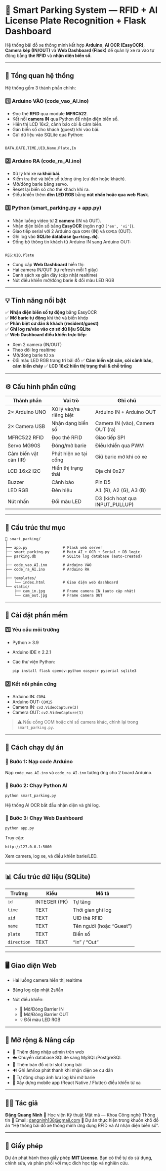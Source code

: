 
# 🚗 Smart Parking System — RFID + AI License Plate Recognition + Flask Dashboard

Hệ thống bãi đỗ xe thông minh kết hợp **Arduino**, **AI OCR (EasyOCR)**, **Camera kép (IN/OUT)** và **Web Dashboard (Flask)** để quản lý xe ra vào tự động bằng **thẻ RFID** và **nhận diện biển số**.

---

## 🧠 Tổng quan hệ thống

Hệ thống gồm 3 thành phần chính:

### 1️⃣ **Arduino VÀO (code_vao_AI.ino)**
- Đọc thẻ **RFID** qua module **MFRC522**.
- Kết nối **camera IN** qua Python để nhận diện biển số.
- Hiển thị LCD 16x2, cảnh báo còi & cảm biến.
- Gán biển số cho khách (guest) khi vào bãi.
- Gửi dữ liệu vào SQLite qua Python:
```

DATA,DATE,TIME,UID,Name,Plate,In

```

### 2️⃣ **Arduino RA (code_ra_AI.ino)**
- Xử lý khi xe **ra khỏi bãi**.
- Kiểm tra thẻ và biển số tương ứng (cư dân hoặc khách).
- Mở/đóng barie bằng servo.
- Reset lại biển số cho thẻ khách khi ra.
- Điều khiển thêm **đèn LED RGB** bằng **nút nhấn hoặc qua web Flask**.

### 3️⃣ **Python (smart_parking.py + app.py)**
- Nhận luồng video từ **2 camera** (IN và OUT).
- Nhận diện biển số bằng **EasyOCR** (ngôn ngữ `['en', 'vi']`).
- Giao tiếp serial với 2 Arduino qua `COM4` (IN) và `COM15` (OUT).
- Ghi log vào **SQLite database (`parking.db`)**.
- Đồng bộ thông tin khách từ Arduino IN sang Arduino OUT:
```

REG:UID,Plate

````
- Cung cấp **Web Dashboard** hiển thị:
- Hai camera IN/OUT (tự refresh mỗi 1 giây)
- Danh sách xe gần đây (cập nhật realtime)
- Nút điều khiển mở/đóng barie & đổi màu LED RGB

---

## 💡 Tính năng nổi bật

✅ **Nhận diện biển số tự động** bằng EasyOCR  
✅ **Mở barie tự động** khi thẻ và biển khớp  
✅ **Phân biệt cư dân & khách (resident/guest)**  
✅ **Ghi log ra/vào vào cơ sở dữ liệu SQLite**  
✅ **Web Dashboard điều khiển trực tiếp**:
 - Xem 2 camera (IN/OUT)
 - Theo dõi log realtime
 - Mở/đóng barie từ xa
 - Đổi màu LED RGB trang trí bãi đỗ
✅ **Cảm biến vật cản, còi cảnh báo, cảm biến cháy**
✅ **LCD 16x2 hiển thị trạng thái & chỗ trống**

---

## ⚙️ Cấu hình phần cứng

| Thành phần | Vai trò | Ghi chú |
|-------------|----------|--------|
| 2× Arduino UNO | Xử lý vào/ra riêng biệt | Arduino IN + Arduino OUT |
| 2× Camera USB | Nhận dạng biển số | Camera IN (vào), Camera OUT (ra) |
| MFRC522 RFID | Đọc thẻ RFID | Giao tiếp SPI |
| Servo MG90S | Đóng/mở barie | Điều khiển qua PWM |
| Cảm biến vật cản (IR) | Phát hiện xe tại cổng | Giữ barie mở khi có xe |
| LCD 16x2 I2C | Hiển thị trạng thái | Địa chỉ 0x27 |
| Buzzer | Cảnh báo | Pin D5 |
| LED RGB | Đèn hiệu | A1 (R), A2 (G), A3 (B) |
| Nút nhấn | Đổi màu LED | D3 (kích hoạt qua INPUT_PULLUP) |

---

## 💾 Cấu trúc thư mục

```
📂 smart_parking/
│
├── app.py                # Flask web server
├── smart_parking.py      # Main AI + OCR + Serial + DB logic
├── parking.db            # SQLite log database (auto-created)
│
├── code_vao_AI.ino       # Arduino VÀO
├── code_ra_AI.ino        # Arduino RA
│
├── templates/
│   └── index.html        # Giao diện web dashboard
└── static/
    ├── cam_in.jpg        # Frame camera IN (auto cập nhật)
    └── cam_out.jpg       # Frame camera OUT
```

---

## 🔧 Cài đặt phần mềm

### 1️⃣ Yêu cầu môi trường

* Python ≥ 3.9
* Arduino IDE ≥ 2.2.1
* Các thư viện Python:

  ```bash
  pip install flask opencv-python easyocr pyserial sqlite3
  ```

### 2️⃣ Kết nối phần cứng

* Arduino IN: `COM4`
* Arduino OUT: `COM15`
* Camera IN: `cv2.VideoCapture(2)`
* Camera OUT: `cv2.VideoCapture(1)`

> ⚠️ Nếu cổng COM hoặc chỉ số camera khác, chỉnh lại trong `smart_parking.py`.

---

## 🚀 Cách chạy dự án

### 🔹 Bước 1: Nạp code Arduino

Nạp `code_vao_AI.ino` và `code_ra_AI.ino` tương ứng cho 2 board Arduino.

### 🔹 Bước 2: Chạy Python AI

```bash
python smart_parking.py
```

Hệ thống AI OCR bắt đầu nhận diện và ghi log.

### 🔹 Bước 3: Chạy Web Dashboard

```bash
python app.py
```

Truy cập:

```
http://127.0.0.1:5000
```

Xem camera, log xe, và điều khiển barie/LED.

---

## 📊 Cấu trúc dữ liệu (SQLite)

| Trường      | Kiểu         | Mô tả                    |
| ----------- | ------------ | ------------------------ |
| `id`        | INTEGER (PK) | Tự tăng                  |
| `time`      | TEXT         | Thời gian ghi log        |
| `uid`       | TEXT         | UID thẻ RFID             |
| `name`      | TEXT         | Tên người (hoặc “Guest”) |
| `plate`     | TEXT         | Biển số                  |
| `direction` | TEXT         | “In” / “Out”             |

---

## 🖥 Giao diện Web

* Hai luồng camera hiển thị realtime
* Bảng log cập nhật 2s/lần
* Nút điều khiển:

  * 🚪 Mở/Đóng Barrier IN
  * 🚪 Mở/Đóng Barrier OUT
  * 💡 Đổi màu LED RGB

---

## 🧩 Mở rộng & Nâng cấp

* 🔐 Thêm đăng nhập admin trên web
* ☁️ Chuyển database SQLite sang MySQL/PostgreSQL
* 🧭 Thêm bản đồ vị trí slot trong bãi
* 🔊 Ghi âm/loa phát thanh khi nhận diện xe cư dân
* 📸 Tự động chụp ảnh lưu log khi mở barie
* 📱 Xây dựng mobile app (React Native / Flutter) điều khiển từ xa

---

## 👨‍💻 Tác giả

**Đặng Quang Ninh**
📍 Học viện Kỹ thuật Mật mã — Khoa Công nghệ Thông tin
📧 Email: dangninh138@gmail.com
💬 Dự án thực hiện trong khuôn khổ đồ án “Hệ thống bãi đỗ xe thông minh ứng dụng RFID và AI nhận diện biển số”.

---

## 🏁 Giấy phép

Dự án phát hành theo giấy phép **MIT License**.
Bạn có thể tự do sử dụng, chỉnh sửa, và phân phối với mục đích học tập và nghiên cứu.

```
